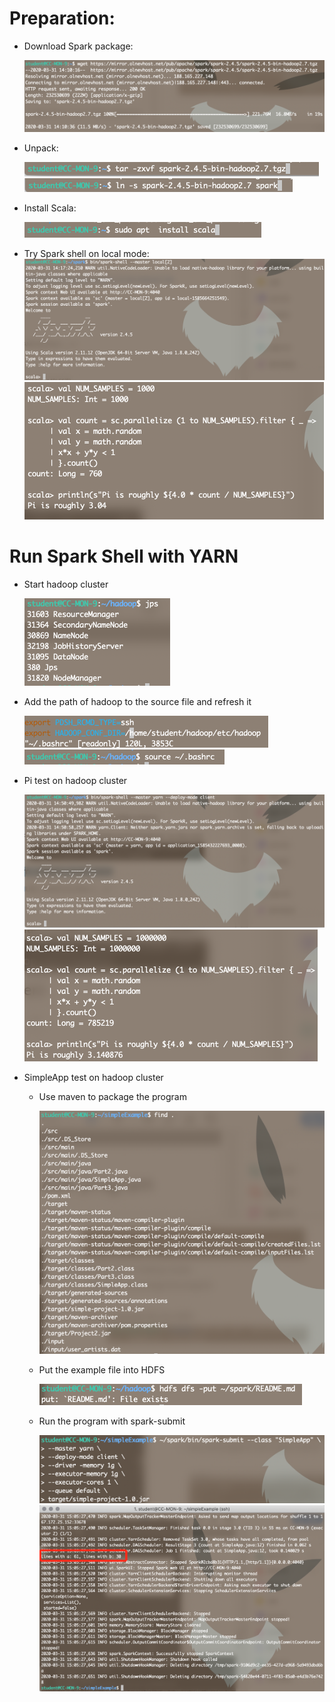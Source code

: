 # Preparation:

- Download Spark package:

  <img src="https://raw.githubusercontent.com/yiz132/cloud_computing_2020spring/master/project2_spark/report/img/image-20200331101055670.png" style="zoom:50%;" />

- Unpack:

  <img src="https://raw.githubusercontent.com/yiz132/cloud_computing_2020spring/master/project2_spark/report/img/image-20200331101154552.png" alt="image-20200331101228574" style="zoom:50%;" />
  <img src="https://github.com/yiz132/cloud_computing_2020spring/raw/master/project2_spark/report/img/image-20200331101228574.png" style="zoom:50%;" />

- Install Scala:

   <img src="https://github.com/yiz132/cloud_computing_2020spring/raw/master/project2_spark/report/img/image-20200331101535776.png" style="zoom:50%;" />

- Try Spark shell on local mode:
  <img src="https://github.com/yiz132/cloud_computing_2020spring/raw/master/project2_spark/report/img/image-20200331101804477.png" style="zoom:50%;" />
  <img src="https://github.com/yiz132/cloud_computing_2020spring/raw/master/project2_spark/report/img/image-20200331103209021.png" style="zoom:50%;" />
 



# Run Spark Shell with YARN

- Start hadoop cluster

  <img src="https://github.com/yiz132/cloud_computing_2020spring/raw/master/project2_spark/report/img/image-20200331103854141.png" style="zoom:50%;" />

- Add the path of hadoop to the source file and refresh it

  <img src="https://github.com/yiz132/cloud_computing_2020spring/raw/master/project2_spark/report/img/image-20200331104032741.png" style="zoom:50%;" />

  <img src="https://github.com/yiz132/cloud_computing_2020spring/raw/master/project2_spark/report/img/image-20200331104324800.png" style="zoom:50%;" />

- Pi test on hadoop cluster

  <img src="https://github.com/yiz132/cloud_computing_2020spring/raw/master/project2_spark/report/img/image-20200331105126529.png" style="zoom:50%;" />

  <img src="https://github.com/yiz132/cloud_computing_2020spring/raw/master/project2_spark/report/img/image-20200331105349629.png" style="zoom:50%;" />

- SimpleApp test on hadoop cluster

  - Use maven to package the program

    <img src="https://github.com/yiz132/cloud_computing_2020spring/raw/master/project2_spark/report/img/image-20200331110231612.png" style="zoom:50%;" />

  - Put the example file into HDFS

    <img src="https://github.com/yiz132/cloud_computing_2020spring/raw/master/project2_spark/report/img/image-20200331110132966.png" style="zoom:50%;" />

  - Run the program with spark-submit

    <img src="https://github.com/yiz132/cloud_computing_2020spring/raw/master/project2_spark/report/img/image-20200331110747436.png" style="zoom:50%;" />

    <img src="https://github.com/yiz132/cloud_computing_2020spring/raw/master/project2_spark/report/img/image-20200331110717103.png" style="zoom:50%;" />

